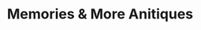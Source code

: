 ---
title: "Memories & More Anitiques"
url: /davison/memories-and-more-anitiques/
shop: antiques
---